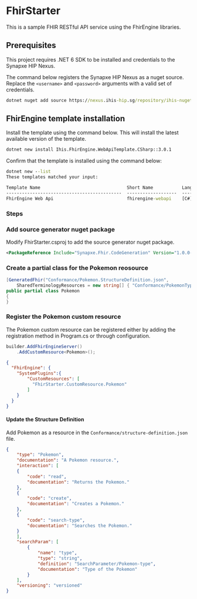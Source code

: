 # FhirStarter
This is a sample FHIR RESTful API service using the FhirEngine libraries.

## Prerequisites
This project requires .NET 6 SDK to be installed and credentials to the Synapxe HIP Nexus.

The command below registers the Synapxe HIP Nexus as a nuget source. Replace the `<username>` and `<password>` arguments with a valid set of credentials.

```cmd
dotnet nuget add source https://nexus.ihis-hip.sg/repository/ihis-nuget/ -n nexus -u <username> -p <password>
```

## FhirEngine template installation

Install the template using the command below. This will install the latest available version of the template.

```cmd
dotnet new install Ihis.FhirEngine.WebApiTemplate.CSharp::3.0.1
```

Confirm that the template is installed using the command below:
```cmd
dotnet new --list
These templates matched your input:

Template Name                                 Short Name           Language    Tags
--------------------------------------------  -------------------  ----------  ----------------
FhirEngine Web Api                            fhirengine-webapi    [C#]        Web/WebAPI/FHIR/
```

### Steps
### Add source generator nuget package
Modify FhirStarter.csproj to add the source generator nuget package.
```xml
<PackageReference Include="Synapxe.Fhir.CodeGeneration" Version="1.0.0-*" />
```

### Create a partial class for the Pokemon reosource

```csharp
[GeneratedFhir("Conformance/Pokemon.StructureDefinition.json",
    SharedTerminologyResources = new string[] { "Conformance/PokemonType.ValueSet.json" })]
public partial class Pokemon
{
}
```

### Register the Pokemon custom resource
The Pokemon custom resource can be registered either by adding the registration method in Program.cs or through configuration.

```csharp
builder.AddFhirEngineServer()
    .AddCustomResource<Pokemon>();
```

```json
{
  "FhirEngine": {
    "SystemPlugins":{
	    "CustomResources": [
	      "FhirStarter.CustomResource.Pokemon"
	    ]
    }
  }
}
```

#### Update the Structure Definition
Add Pokemon as a resource in the `Conformance/structure-definition.json` file.

```json
{
    "type": "Pokemon",
    "documentation": "A Pokemon resource.",
    "interaction": [
    {
        "code": "read",
        "documentation": "Returns the Pokemon."
    },
    {
        "code": "create",
        "documentation": "Creates a Pokemon."
    },
    {
        "code": "search-type",
        "documentation": "Searches the Pokemon."
    }
    ],
    "searchParam": [
        {
            "name": "type",
            "type": "string",
            "definition": "SearchParameter/Pokemon-type",
            "documentation": "Type of the Pokemon"
        }
    ],
    "versioning": "versioned"
}
```